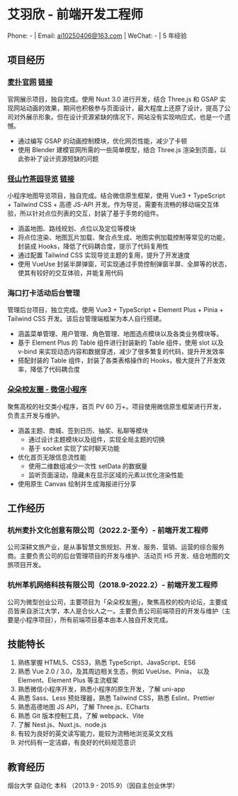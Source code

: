 # 艾羽欣 - 前端开发工程师

Phone: - | Email: ai10250406@163.com | WeChat: - | 5 年经验

## 项目经历

### [麦扑官网](https://mpgw.worldmaipu.com) [链接](https://mpgw.worldmaipu.com)

官网展示项目，独自完成。使用 Nuxt 3.0 进行开发，结合 Three.js 和 GSAP 实现网站动画的效果，期间也积极参与页面设计，最大程度上还原了设计，提高了公司对外展示形象。但在设计资源紧缺的情况下，网站没有实现响应式，也是一个遗憾。

- 通过编写 GSAP 的动画控制模块，优化网页性能，减少了卡顿
- 使用 Blender 建模官网所需的一些简单模型，结合 Three.js 渲染到页面，以此弥补了设计资源短缺的问题

### [径山竹茶园导览](https://jszcy.worldmaipu.com/web/index.html#/) [链接](https://jszcy.worldmaipu.com/web/index.html#/)

小程序地图导览项目，独自完成。结合微信原生框架，使用 Vue3 + TypeScript + Tailwind CSS + 高德 JS-API 开发。作为导览，需要有流畅的移动端交互体验，所以针对点位列表的交互，封装了基于手势的组件。

- 涵盖地图、路线规划、点位以及定位等模块
- 将点位渲染、地图瓦片加载、聚合点生成、地图实例加载控制等常见的功能，封装成 Hooks，降低了代码耦合度，提示了代码复用性
- 通过配置 Tailwind CSS 实现导览主题的复用，提升了开发速度
- 使用 VueUse 封装半屏弹窗，可实现通过手势控制弹窗半屏、全屏等的状态，使其有较好的交互体验，并能复用代码

### 海口打卡活动后台管理

管理后台项目，独立完成。使用 Vue3 + TypeScript + Element Plus + Pinia + Tailwind CSS 开发。该后台管理端框架为本人自行搭建。

- 涵盖菜单管理、用户管理、角色管理、地图选点模块以及各类业务模块等。
- 基于 Element Plus 的 Table 组件进行封装新的 Table 组件，使用 slot 以及 v-bind 来实现动态内容和数据穿透，减少了很多繁复的代码，提升开发效率
- 搭配封装的 Table 组件，封装了各类表格操作的 Hooks，极大提升了开发效率，降低了代码耦合度

### [朵朵校友圈 - 微信小程序](https://www.duoduo.link/img/qr-code.644a5f10.jpg)

聚焦高校的社交类小程序，首页 PV 60 万+。项目使用微信原生框架进行开发，负责主开发与维护。

- 涵盖主题、商城、签到日历、抽奖、私聊等模块
  - 通过设计主题模块以及组件，实现全局主题的切换
  - 基于 socket 实现了实时聊天功能
- 优化首页无限信息流性能
  - 使用二维数组减少一次性 setData 的数据量
  - 监听页面滚动，隐藏未在显示区域的元素以优化渲染性能
- 使用原生 Canvas 绘制并生成海报进行分享

## 工作经历

### 杭州麦扑文化创意有限公司（2022.2-至今）- 前端开发工程师

公司深耕文旅产业，是从事智慧文旅规划、开发、服务、营销、运营的综合服务商。主要负责公司的后台管理项目的开发与维护、活动页 H5 开发、结合地图的文旅项目开发。

### 杭州革机网络科技有限公司（2018.9-2022.2）- 前端开发工程师

公司为微型创业公司，主要项目为「朵朵校友圈」，聚焦高校的校内论坛，主要成员皆来自浙江大学，本人是合伙人之一。主要负责公司前端项目的开发与维护（主要是小程序项目），所有前端项目基本由本人独自开发完成。

## 技能特长

1. 熟练掌握 HTML5、CSS3，熟悉 TypeScript、JavaScript、ES6
2. 熟悉 Vue 2.0 / 3.0，及其周边相关生态，例如 VueUse、Pinia， 以及 Element、Element Plus 等主流框架
3. 熟悉微信小程序开发，熟悉小程序的原生开发，了解 uni-app
4. 熟悉 Sass、Less 预处理器，熟悉 Tailwind CSS，熟悉 Eslint、Prettier
5. 熟悉高德地图 JS API，了解 Three.js、ECharts
6. 熟悉 Git 版本控制工具，了解 webpack、Vite
7. 了解 Nest.js、Nuxt.js、node.js
8. 有较为良好的英文读写能力，能较为流畅地浏览英文文档
9. 对代码有一定洁癖，有良好的代码规范意识

## 教育经历

烟台大学 自动化 本科 （2013.9 - 2015.9）（因自主创业休学）

